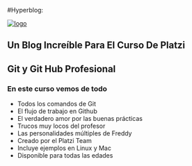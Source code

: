 #Hyperblog:

[![logo](https://miro.medium.com/max/3000/1*MTXZ1795B0Y4vHnQs3j_-w.png "logo")](https://miro.medium.com/max/3000/1*MTXZ1795B0Y4vHnQs3j_-w.png "logo")

## **Un Blog Increíble Para El Curso De Platzi**

##  Git y Git Hub Profesional

### En este curso vemos de todo
* Todos los comandos de Git
* El flujo de trabajo en Github
* El verdadero amor por las buenas prácticas
* Trucos muy locos del profesor
* Las personalidades múltiples de Freddy
* Creado por el Platzi Team
* Incluye ejemplos en Linux y Mac
* Disponible para todas las edades
